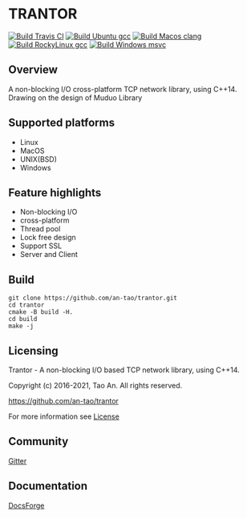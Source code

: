 # TRANTOR

[![Build Travis CI](https://travis-ci.org/an-tao/trantor.svg?branch=master)](https://travis-ci.org/an-tao/trantor)
[![Build Ubuntu gcc](https://github.com/an-tao/trantor/actions/workflows/ubuntu-gcc.yml/badge.svg)](https://github.com/an-tao/trantor/actions)
[![Build Macos clang](https://github.com/an-tao/trantor/actions/workflows/macos-clang.yml/badge.svg)](https://github.com/an-tao/trantor/actions)
[![Build RockyLinux gcc](https://github.com/an-tao/trantor/actions/workflows/rockylinux-gcc.yml/badge.svg)](https://github.com/an-tao/trantor/actions)
[![Build Windows msvc](https://github.com/an-tao/trantor/actions/workflows/windows-msvc.yml/badge.svg)](https://github.com/an-tao/trantor/actions)

## Overview
A non-blocking I/O cross-platform TCP network library, using C++14.  
Drawing on the design of Muduo Library

## Supported platforms
- Linux
- MacOS
- UNIX(BSD)
- Windows

## Feature highlights
- Non-blocking I/O
- cross-platform
- Thread pool
- Lock free design
- Support SSL
- Server and Client


## Build
```shell
git clone https://github.com/an-tao/trantor.git
cd trantor
cmake -B build -H.
cd build 
make -j
```

## Licensing
Trantor - A non-blocking I/O based TCP network library, using C++14. 

Copyright (c) 2016-2021, Tao An.  All rights reserved.

https://github.com/an-tao/trantor

For more information see [License](License)

## Community
[Gitter](https://gitter.im/drogon-web/community)

## Documentation
[DocsForge](https://trantor.docsforge.com/)
